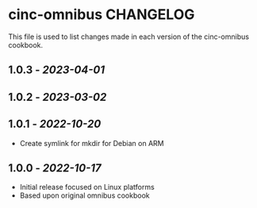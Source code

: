 # cinc-omnibus CHANGELOG

This file is used to list changes made in each version of the cinc-omnibus cookbook.

## 1.0.3 - *2023-04-01*

## 1.0.2 - *2023-03-02*

## 1.0.1 - *2022-10-20*

- Create symlink for mkdir for Debian on ARM

## 1.0.0 - *2022-10-17*

- Initial release focused on Linux platforms
- Based upon original omnibus cookbook
